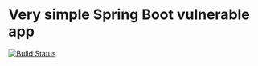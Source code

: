 # Very simple Spring Boot vulnerable app

[![Build Status](https://travis-ci.org/diegolopmon/simple-vulnerable-webapp.svg?branch=master)](https://travis-ci.org/diegolopmon/simple-vulnerable-webapp)